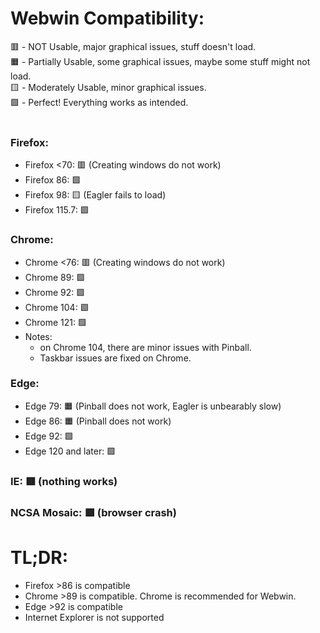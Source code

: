 # Webwin Compatibility:
🟥 - NOT Usable, major graphical issues, stuff doesn't load.<br>
🟧 - Partially Usable, some graphical issues, maybe some stuff might not load.<br>
🟨 - Moderately Usable, minor graphical issues. <br>
🟩 - Perfect! Everything works as intended.<br>
<br>


### Firefox:
 * Firefox <70:    🟥 (Creating windows do not work)
 * Firefox 86:     🟩  
 * Firefox 98:     🟨 (Eagler fails to load)
 * Firefox 115.7:  🟩

### Chrome:
 * Chrome <76:  🟥 (Creating windows do not work)
 * Chrome 89:   🟩
 * Chrome 92:   🟩
 * Chrome 104:  🟩
 * Chrome 121:  🟩 
 * Notes: 
   * on Chrome 104, there are minor issues with Pinball.
   * Taskbar issues are fixed on Chrome.

### Edge:
 * Edge 79: 🟧 (Pinball does not work, Eagler is unbearably slow)
 * Edge 86: 🟧 (Pinball does not work)
 * Edge 92: 🟩
 * Edge 120 and later: 🟩

### IE:          🟥 (nothing works)
### NCSA Mosaic: 🟥 (browser crash)

# TL;DR:
* Firefox >86 is compatible
* Chrome >89 is compatible. Chrome is recommended for Webwin.
* Edge >92 is compatible
* Internet Explorer is not supported